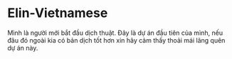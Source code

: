 # Elin-Vietnamese
Mình là người mới bắt đầu dịch thuật. Đây là dự án đầu tiên của mình, nếu đâu đó ngoài kia có bản dịch tốt hơn xin hãy cảm thấy thoải mái lãng quên dự án này.
